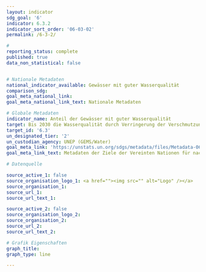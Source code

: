 ```yaml
---
layout: indicator
sdg_goal: '6'
indicator: 6.3.2
indicator_sort_order: '06-03-02'
permalink: /6-3-2/

#
reporting_status: complete
published: true
data_non_statistical: false


# Nationale Metadaten
national_indicator_available: Gewässer mit guter Wasserqualität
comparison_sdg:
goal_meta_national_link:
goal_meta_national_link_text: Nationale Metadaten

# Globale Metadaten
indicator_name: Anteil der Gewässer mit guter Wasserqualität
target: Bis 2030 die Wasserqualität durch Verringerung der Verschmutzung, Beendigung des Einbringens und Minimierung der Freisetzung gefährlicher Chemikalien und Stoffe, Halbierung des Anteils unbehandelten Abwassers und eine beträchtliche Steigerung der Wiederaufbereitung und gefahrlosen Wiederverwendung weltweit verbessern
target_id: '6.3'
un_designated_tier: '2'
un_custodian_agency: UNEP (GEMS/Water)
goal_meta_link: 'https://unstats.un.org/sdgs/metadata/files/Metadata-06-03-02.pdf'
goal_meta_link_text: Metadaten der Ziele der Vereinten Nationen für nachhaltige Entwicklung

# Datenquelle

source_active_1: false
source_organisation_logo_1: <a href=""><img src="" alt="Logo" /></a>
source_organisation_1:
source_url_1:
source_url_text_1:

source_active_2: false
source_organisation_logo_2:
source_organisation_2:
source_url_2:
source_url_text_2:

# Grafik Eigenschaften
graph_title:
graph_type: line

---
```

